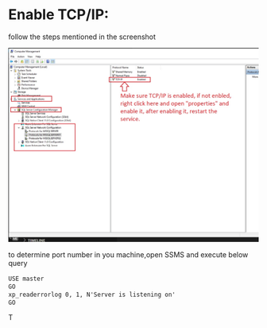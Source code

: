 # Enable TCP/IP:
follow the steps mentioned in the screenshot

![Enable TCPIP Screenshot](/screenshots/enable-tcp.jpg?raw=true "Enable TCP Steps")

to determine port number in you machine,open SSMS and execute below query
```
USE master
GO
xp_readerrorlog 0, 1, N'Server is listening on' 
GO
```
T
